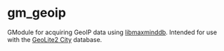 # gm_geoip
GModule for acquiring GeoIP data using [libmaxminddb](http://maxmind.github.io/libmaxminddb/). Intended for use with the [GeoLite2 City](http://dev.maxmind.com/geoip/geoip2/geolite2/#Downloads) database.

